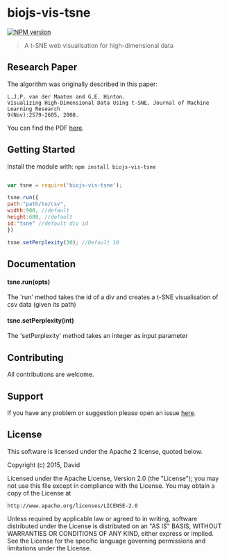 # biojs-vis-tsne

[![NPM version](http://img.shields.io/npm/v/biojs-vis-tsne.svg)](https://www.npmjs.org/package/biojs-vis-tsne) 

> A t-SNE web visualisation for high-dimensional data

## Research Paper
The algorithm was originally described in this paper:

    L.J.P. van der Maaten and G.E. Hinton.
    Visualizing High-Dimensional Data Using t-SNE. Journal of Machine Learning Research
    9(Nov):2579-2605, 2008.

You can find the PDF [here](http://jmlr.csail.mit.edu/papers/volume9/vandermaaten08a/vandermaaten08a.pdf).

## Getting Started
Install the module with: `npm install biojs-vis-tsne`

```javascript

var tsne = require('biojs-vis-tsne');

tsne.run({
path:"path/to/csv", 
width:900, //default
height:600, //default
id:"tsne" //default div id
})

tsne.setPerplexity(30); //Default 10
```

## Documentation

#### tsne.run(opts)

The 'run' method takes the id of a div and creates a t-SNE visualisation of csv data (given its path)

#### tsne.setPerplexity(int)

The 'setPerplexity' method takes an integer as input parameter


## Contributing

All contributions are welcome.

## Support

If you have any problem or suggestion please open an issue [here](https://github.com/daviddao/biojs-vis-tsne/issues).

## License 
This software is licensed under the Apache 2 license, quoted below.

Copyright (c) 2015, David

Licensed under the Apache License, Version 2.0 (the "License"); you may not
use this file except in compliance with the License. You may obtain a copy of
the License at

    http://www.apache.org/licenses/LICENSE-2.0

Unless required by applicable law or agreed to in writing, software
distributed under the License is distributed on an "AS IS" BASIS, WITHOUT
WARRANTIES OR CONDITIONS OF ANY KIND, either express or implied. See the
License for the specific language governing permissions and limitations under
the License.
